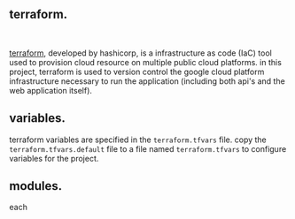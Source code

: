 ## terraform.
<br/>

[terraform](https://www.terraform.io/), developed by hashicorp, is a infrastructure as code (IaC) tool used to provision cloud resource on multiple public cloud platforms. in this project, terraform is used to version control the google cloud platform infrastructure necessary to run the application (including both api's and the web application itself).

## variables.

terraform variables are specified in the `terraform.tfvars` file. copy the `terraform.tfvars.default` file to a file named `terraform.tfvars` to configure variables for the project.

## modules.

each